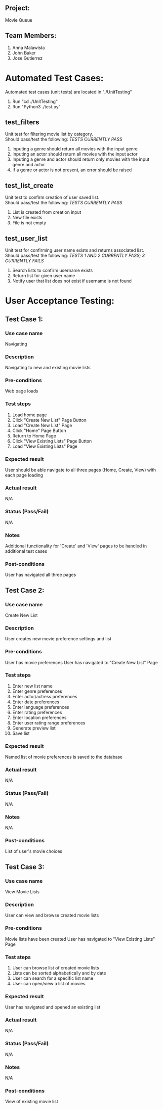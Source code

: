 ## Project:
Movie Queue
## Team Members:
1. Anna Malawista
2. John Baker
3. Jose Gutierrez


# Automated Test Cases:
Automated test cases (unit tests) are located in "./UnitTesting"
1. Run "cd ./UnitTesting"
2. Run "Python3 ./test.py"

## test_filters
Unit test for filtering movie list by category.  
Should pass/test the following: *TESTS CURRENTLY PASS*

1. Inputing a genre should return all movies with the input genre
2. Inputing an actor should return all movies with the input actor
3. Inputing a genre and actor should return only movies with the input genre and actor
4. If a genre or actor is not present, an error should be raised

## test_list_create
Unit test to confirm creation of user saved list.  
Should pass/test the following: *TESTS CURRENTLY PASS*

1. List is created from creation input
2. New file exists
3. File is not empty

## test_user_list
Unit test for confirming user name exists and returns associated list.  
Should pass/test the following: *TESTS 1 AND 2 CURRENTLY PASS; 3 CURRENTLY FAILS*

1. Search lists to confirm username exists
2. Return list for given user name
3. Notify user that list does not exist if username is not found


# User Acceptance Testing:

## Test Case 1:
### Use case name
Navigating
### Description
Navigating to new and existing movie lists
### Pre-conditions
Web page loads
### Test steps
1. Load home page
2. Click "Create New List" Page Button
3. Load "Create New List" Page
4. Click "Home" Page Button
5. Return to Home Page
6. Click "View Existing Lists" Page Button
7. Load "View Existing Lists" Page
### Expected result
User should be able navigate to all three pages (Home, Create, View) with each page loading
### Actual result
N/A
### Status (Pass/Fail)
N/A
### Notes
Additional functionality for 'Create' and 'View' pages to be handled in additional test cases
### Post-conditions
User has navigated all three pages


## Test Case 2:
### Use case name
Create New List
### Description
User creates new movie preference settings and list
### Pre-conditions
User has movie preferences
User has navigated to "Create New List" Page
### Test steps
1. Enter new list name
2. Enter genre preferences
3. Enter actor/actress preferences
4. Enter date preferences
5. Enter language preferences
6. Enter rating preferences
7. Enter location preferences
8. Enter user rating range preferences
9. Generate preview list
10. Save list
### Expected result
Named list of movie preferences is saved to the database
### Actual result
N/A
### Status (Pass/Fail)
N/A
### Notes
N/A
### Post-conditions
List of user's movie choices


## Test Case 3:
### Use case name
View Movie Lists
### Description
User can view and browse created movie lists
### Pre-conditions
Movie lists have been created
User has navigated to "View Existing Lists" Page
### Test steps
1. User can browse list of created movie lists
2. Lists can be sorted alphabetically and by date
3. User can search for a specific list name
4. User can open/view a list of movies

### Expected result
User has navigated and opened an existing list
### Actual result
N/A
### Status (Pass/Fail)
N/A
### Notes
N/A
### Post-conditions
View of existing movie list
